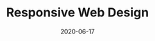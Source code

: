 ---
title: "Responsive Web Design"
date: "2020-06-17"

issuer: "freeCodeCamp"
issuer_url: "https://www.freecodecamp.org/"

cert: "certificate.png"
cert_url: "https://www.freecodecamp.org/certification/robertito13/responsive-web-design"
---
